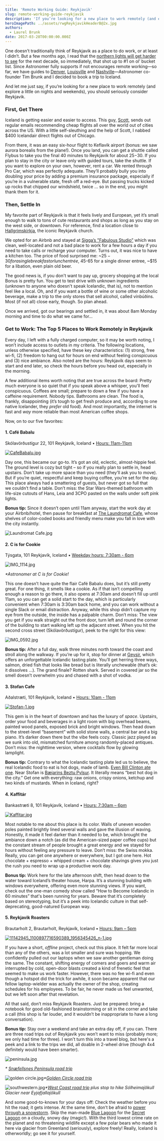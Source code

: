 ```yaml
---
title: 'Remote Working Guide: Reykjavik'
slug: remote-working-guide-reykjavik
description: 'If you’re looking for a new place to work remotely (and explore a little on nights and weekends), you should seriously consider Reykjavik.'
heroImagePath: ../assets/rwgReykjavikHeaderB@2x.jpg
authors:
  - Laurel Brunk
date: 2017-03-28T00:00:00.000Z
---
```


One doesn’t traditionally think of Reykjavik as a place to do work, or at least I didn’t. But a few months ago, I read that the [northern lights will get harder to see](https://www.travelandleisure.com/articles/northern-lights-fading) for the next decade, so immediately, that shot up to #1 on ol’ bucket list. Since Astronomer fully supports if not encourages remote working—so far, we have guides to [Denver](https://www.astronomer.io/blog/remote-working-guide-denver), [Louisville](https://www.astronomer.io/blog/remote-working-guide-louisville) and [Nashville](https://www.astronomer.io/blog/remote-working-guide-nashville)—Astronomer co-founder Tim Brunk and I decided to book a trip to Iceland.&nbsp;

And let me just say, if you’re looking for a new place to work remotely (and explore a little on nights and weekends), you should seriously consider Reykjavik.

### First, Get There

Iceland is getting easier and easier to access. This guy, [Scott](https://scottscheapflights.com/), sends out regular emails recommending cheap flights all over the world out of cities across the US. With a little self-sleuthing and the help of Scott, I nabbed $400 Icelandair direct flights out of Chicago.

From there, it was an easy six-hour&nbsp;flight to Keflavik airport (bonus: we saw aurora borealis from the plane!). Once you land, you can get a shuttle called Flybus to take you the final 40 minutes to Reykjavik for about $25-$30. If you plan to stay in the city or leave only with guided tours, take the shuttle. If you want to explore on your own, however, rent a car. We rented through Pro Car, which was perfectly adequate. They’ll probably bully you into doubling your price by adding a premium insurance package, especially if you’re in a vulnerable state, fresh off a red-eye. But passing trucks kicked up rocks that chipped our windshield, twice … so in the end, you might thank them for it.

### Then, Settle In

My favorite part of Reykjavik is that it feels lively and European, yet it’s small enough to walk to tons of cute restaurants and shops as long as you stay on the west side, or downtown. For reference, find a location close to [Hallgrimskirkja](https://www.visitreykjavik.is/hallgrimskirkja-church), the iconic Reykjavik church.

We opted for an Airbnb and stayed at [Sigga’s "Fabulous Studio”](https://www.airbnb.com/rooms/3263774) which was clean, well-located and not a bad place to work for a few hours a day if you need to take calls or recharge your computer. Turns out, it was nice to have a kitchen too. The price of food surprised me: ~$25-30 for a single breakfast or lunch entrée, ~$45-65 for a single dinner entree, ~$15 for a libation, even plain old beer.&nbsp;

The good news is, if you don't want to pay up, grocery shopping at the local Bonus is pretty fun. You get to test drive with unknown ingredients (unknown to anyone who doesn't speak Icelandic, that is), not to mention feel like a local. Oh, and if you want a bottle of wine or some other alcoholic beverage, make a&nbsp;trip to the only stores that sell alcohol, called vínbúðins. Most (if not all) close early, though. So plan ahead.&nbsp;

Once we arrived, got our bearings and settled in, it was about 8am Monday morning and&nbsp;time to do what we came for…

### Get to Work: The Top 5 Places to Work Remotely in Reykjavik

Every day, I left with a fully charged computer, so it may be worth noting, I won’t include access to outlets&nbsp;in my criteria. The following locations, unless otherwise specified, have these key characteristics: (1) strong, free wi-fi, (2) freedom to hang out for hours on end without feeling conspicuous and (3) nice ambiance. Also noted are the hours: Reykjavik days seem to start and end later, so check the hours before you head out, especially in the morning.

A few additional items worth noting that are true across the board: Pretty much everyone is so quiet that if you speak above a whisper, you'll feel conspicuous. Coffees are small; prepare to down a few if you have a caffeine requirement. Nobody tips. Bathrooms are clean. The food is, frankly, disappointing (it’s tough to get fresh produce and, according to one native Icelander, they _prefer_ old food). And most importantly, the internet is fast and _way_ more reliable than most American coffee shops.&nbsp;

Now, on to our&nbsp;five favorites:

#### 1. Café Babalu

Skólavörðustígur 22, 101 Reykjavík, Iceland • [Hours: 11am-11pm](https://sites.google.com/a/babalu.is/babalu/)

[![CafeBabalu.jpg](../assets/CafeBabalu.jpg)](https://www.iceland-travel.info/restaurant/best-of-reykjavik-2014-cafe/)

Day one, this became our go-to. It’s got an old, eclectic, almost-hippie feel. The ground level is cozy but tight – so if you really plan to settle in, head upstairs. Don’t take up more space than you need (they’ll ask you to move). But if you’re quiet, respectful and keep buying coffee, you’re set for the day. This place always had a smattering of guests, but never got so full that we&nbsp;couldn’t find a table. Don’t miss: the Star Wars-themed bathroom with life-size cutouts of Hans, Leia and 3CPO pasted on the walls under soft pink lights.

**Bonus tip:** Since it doesn’t open until 11am anyway, start the work day at your Airbnb/hotel, then pause for breakfast at [The Laundromat Cafe](https://www.thelaundromatcafe.com/en/home), whose shelves of color-coded books and friendly menu make you fall in love with the city instantly.

![Laundromat Cafe.jpg](../assets/LaundromatCafe.jpg "Laundromat Cafe.jpg")

#### 2. C is for Cookie

Týsgata, 101 Reykjavík, Iceland • [Weekday hours: 7:30am - 6pm](https://www.facebook.com/cookie.reykjavik)

 ![IMG_1114.jpg](../assets/IMG_1114.jpg)

_\*Astronomer at C is for Cookie!_

This one doesn’t have quite the flair Café Babalu does, but it’s still pretty great. For one thing, it smells like a cookie. As if that isn’t compelling enough a reason to go there, it also opens at 7:30am and doesn’t fill up until 11am, so you can get a solid start to the day, which is particularly convenient when 7:30am is 3:30am back home, and you can work without a single Slack or email distraction. Anyway, while this shop didn’t capture my eye from the outside, the inside has a palpable charm. Don’t miss: The view you get if you walk straight out the front door, turn left and round the corner of the building to start walking left up the adjacent street. When you hit the second cross street (Skólavörðustígur), peek to the right for this view:

![IMG_0592.jpg](../assets/IMG_0592.jpg)

**Bonus tip:** After a full day, walk three minutes north toward the coast and stroll along the walkway. If you’re up for it, stop for dinner at [Geysir](https://www.geysirbistro.is/), which offers an unforgettable Icelandic tasting plate. You’ll get herring three ways, salmon, dried fish that looks like bread but is literally unchewable (that’s ok: it dissolves …). The grand finale? Rotten shark. Served in covered jar so the smell doesn’t overwhelm you and chased with a shot of vodka.&nbsp;

#### 3. Stofan Cafe

Aðalstræti, 101 Reykjavík, Iceland • [Hours: 10am - 11pm](https://www.facebook.com/stofan.cafe/)

[![Stofan-1.jpg](../assets/Stofan-1.jpg)](https://www.iheartreykjavik.net/2017/01/my-top-five-cafes-in-reykjavik/)

This gem is in the heart of downtown and has the luxury of _space_. Upstairs, order your food and beverages in a light room with big overhead beams, painted wood panels, exposed brick and bright&nbsp;windows. Then head down to the street-level “basement” with solid stone walls, a central bar and a big piano. It’s darker down there but the vibe feels cozy. Classic jazz played as we sunk&nbsp;into old, mismatched furniture among randomly-placed antiques. Don’t miss: the nighttime version, where cocktails flow by glowing lamplight.

**Bonus tip:** Contrary to what the Icelandic tasting plate led us to believe, the real Icelandic food to eat is hot dogs, made of lamb. [Even Bill Clinton ate one](https://www.cntraveler.com/stories/2014-08-21/the-one-dish-to-eat-in-iceland). Near Stofan is [Bæjarins Beztu Pylsur](https://www.bbp.is/). It literally means “best hot dog in the city.” Get one with everything: raw onions, crispy onions, ketchup and two kinds of mustards. When in Iceland, right?

#### 4.&nbsp;Kaffitár

Bankastræti 8, 101 Reykjavík, Iceland • [Hours: 7:30am – 6pm](https://kaffitar.is/)

[![Kaffitar.jpg](../assets/Kaffitar.jpg)](https://www.restaurantguide.is/listing/kaffitar-safnahusid-hverfisgata/)

Most notable&nbsp;to me about this place is its color. Walls of uneven wooden poles painted brightly lined several walls and gave the illusion of waving. Honestly, it made it feel darker than it needed to be, which brought the ambiance down a notch (as did the American-sized paper coffee cups) but the constant stream of people brought a great energy and we stayed for hours without feeling any pressure to leave. Don’t miss: the Swiss mokka. Really, you can get one anywhere or everywhere, but I got one here. Hot chocolate + espresso + whipped cream + chocolate shavings gives you just the rush you need to wrap up a productive work day.

**Bonus tip:** Work here for the late afternoon shift, then head down to the water toward Iceland’s theater house, Harpa. It’s a stunning building with windows everywhere, offering even more stunning views. If you want, check out the one-man comedy show called “How to Become Icelandic in 60 minutes” that's been running for years. Beware that it’s completely based on stereotyping, but it’s a peek into Icelandic culture in that self-deprecating, good-natured European way.

#### 5. Reykjavik Roasters

Brautarholt 2, Brautarholt, Reykjavík, Iceland • [Hours: 9am – 5pm](https://reykjavikroasters.is/)

[![11142945_1100897716590389_1956345426_n-1.jpg](../assets/11142945_1100897716590389_1956345426_n-1.jpg)](https://reykjavikroasters.is/)

If you have a short, _offline_ project, check out this place. It felt far more local than any of the others, was a lot smaller and sure was hopping. We confidently pulled out our laptops when we saw another gentleman doing the same. The constant, shifting energy of comers and goers and warm air interrupted by cold, open-door blasts created a kind of frenetic feel that seemed to make us work faster. However, there was no fee wi-fi and even though a hotspot did the trick for awhile, it soon became apparent that our fellow laptop-wielder was actually the owner of the shop, creating schedules for his employees. To be fair, he never made us feel unwanted, but we left soon after that revelation.

All that said, don’t miss Reykjavik Roasters. Just be prepared: bring a notebook for good old-fashioned brainstorming or sit in the corner and take a call (this shop is far louder, and it wouldn’t be inappropriate to have a long conversation).&nbsp;

**Bonus tip:** Stay over a weekend and take an extra day off, if you can. There are three road trips out of Reykjavik you won’t want to miss (probably more; we only had time for three). I&nbsp;won't turn this into a travel blog,&nbsp;but here's a peek and a&nbsp;link to the trips we did, all doable in 2-wheel drive (though 4x4 definitely would have been smarter).&nbsp;

 ![peninsula.jpg](../assets/peninsula.jpg)

_\* [Snæfellsnes Peninsula road trip](https://bit.ly/2o1M2Sm)_

![golden circle.jpg](../assets/goldencircle.jpg)_\*[Golden Circle road trip](https://bit.ly/2nwadqY)_

![southwestern.jpg](../assets/southwestern.jpg)_\*[West Coast road trip](https://bit.ly/2nef2CU) plus stop to hike Sólheimajökull Glacier near Eyjafjallajökull_&nbsp;

And some good-to-knows for your days off: Check the weather before you hit the road; it gets intense. At the same time, don’t be afraid to [power through a snowstorm](https://www.weathergamut.com/2016/06/10/if-you-dont-like-the-weather-in-iceland-just-wait-five-minutes/). Skip the man-made [Blue Lagoon](https://www.bluelagoon.com/) for the [Secret Lagoon](https://secretlagoon.is/) on a cloudy, snowy day (magic!). With the third lowest crime rate on the planet and no threatening wildlife except a few polar bears who made it here via glacier from Greenland (seriously), explore freely! Really,&nbsp;Iceland is otherworldly; go see it for yourself.

